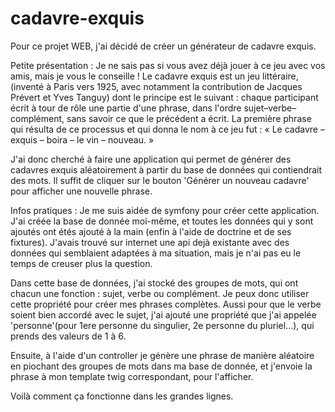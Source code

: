 # cadavre-exquis
Pour ce projet WEB, j'ai décidé de créer un générateur de cadavre exquis.

Petite présentation :
Je ne sais pas si vous avez déjà jouer à ce jeu avec vos amis, mais je vous le conseille ! Le cadavre exquis est un jeu littéraire, (inventé à Paris vers 1925, avec notamment la contribution de Jacques Prévert et Yves Tanguy) dont le principe est le suivant : chaque participant écrit à tour de rôle une partie d'une phrase, dans l'ordre sujet–verbe–complément, sans savoir ce que le précédent a écrit.
La première phrase qui résulta de ce processus et qui donna le nom à ce jeu fut : « Le cadavre – exquis – boira – le vin – nouveau. »

J'ai donc cherché à faire une application qui permet de générer des cadavres exquis aléatoirement à partir du base de données qui contiendrait des mots. Il suffit de cliquer sur le bouton 'Générer un nouveau cadavre' pour afficher une nouvelle phrase.


Infos pratiques :
Je me suis aidée de symfony pour créer cette application.
J'ai créée la base de donnée moi-même, et toutes les données qui y sont ajoutés ont étés ajouté à la main (enfin à l'aide de doctrine et de ses fixtures). J'avais trouvé sur internet une api dejà existante avec des données qui semblaient adaptées à ma situation, mais je n'ai pas eu le temps de creuser plus la question.

Dans cette base de données, j'ai stocké des groupes de mots, qui ont chacun une fonction : sujet, verbe ou complément. Je peux donc utiliser cette propriété pour créer mes phrases complètes. Aussi pour que le verbe soient bien accordé avec le sujet, j'ai ajouté une propriété que j'ai appelée 'personne'(pour 1ere personne du singulier, 2e personne du pluriel...), qui prends des valeurs de 1 à 6.

Ensuite, à l'aide d'un controller je génère une phrase de manière aléatoire en piochant des groupes de mots dans ma base de donnée, et j'envoie la phrase à mon template twig correspondant, pour l'afficher.

Voilà comment ça fonctionne dans les grandes lignes.